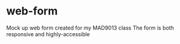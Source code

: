 # web-form
Mock up web form created for my MAD9013 class
The form is both responsive and highly-accessible
